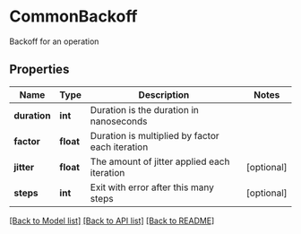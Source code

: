 # CommonBackoff

Backoff for an operation
## Properties
Name | Type | Description | Notes
------------ | ------------- | ------------- | -------------
**duration** | **int** | Duration is the duration in nanoseconds | 
**factor** | **float** | Duration is multiplied by factor each iteration | 
**jitter** | **float** | The amount of jitter applied each iteration | [optional] 
**steps** | **int** | Exit with error after this many steps | [optional] 

[[Back to Model list]](../README.md#documentation-for-models) [[Back to API list]](../README.md#documentation-for-api-endpoints) [[Back to README]](../README.md)


